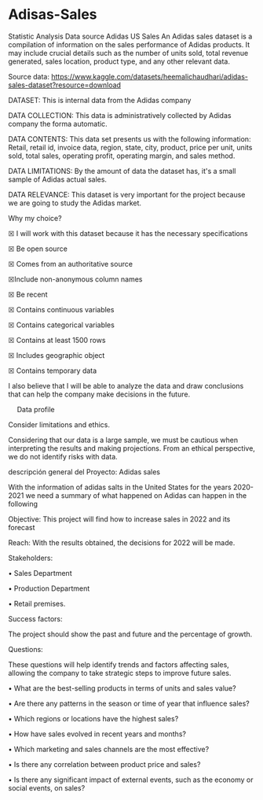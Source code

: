 # Adisas-Sales
 Statistic Analysis
Data source
Adidas US Sales 
An Adidas sales dataset is a compilation of information on the sales performance of Adidas products. It may include crucial details such as the number of units sold, total revenue generated, sales location, product type, and any other relevant data.

Source data: https://www.kaggle.com/datasets/heemalichaudhari/adidas-sales-dataset?resource=download




DATASET: This is internal data from the Adidas company

DATA COLLECTION: This data is administratively collected by Adidas company the forma automatic.

DATA CONTENTS: This data set presents us with the following information: Retail, retail id, invoice data, region, state, city, product, price per unit, units sold, total sales, operating profit, operating margin, and sales method.

DATA LIMITATIONS: By the amount of data the dataset has, it's a small sample of Adidas actual sales.

DATA RELEVANCE: This dataset is very important for the project because we are going to study the Adidas market.




Why my choice?

☒ I will work with this dataset because it has the necessary specifications

☒ Be open source

☒ Comes from an authoritative source 

☒Include non-anonymous column names 

☒ Be recent 

☒ Contains continuous variables 

☒ Contains categorical variables 

☒ Contains at least 1500 rows 

☒ Includes geographic object 

☒ Contains temporary data 

I also believe that I will be able to analyze the data and draw conclusions that can help the company make decisions in the future.



 
Data profile
 
Consider limitations and ethics.

Considering that our data is a large sample, we must be cautious when interpreting the results and making projections. From an ethical perspective, we do not identify risks with data.


descripción general del Proyecto: Adidas sales

With the information of adidas salts in the United States for the years 2020-2021 we need a summary of what happened on Adidas can happen in the following 





Objective: This project will find how to increase sales in 2022 and its forecast

Reach: With the results obtained, the decisions for 2022 will be made.





Stakeholders:

•	Sales Department

•	Production Department

•	Retail premises.

Success factors:

The project should show the past and future and the percentage of growth.





Questions: 

These questions will help identify trends and factors affecting sales, allowing the company to take strategic steps to improve future sales.

•	What are the best-selling products in terms of units and sales value?

•	Are there any patterns in the season or time of year that influence sales?

•	Which regions or locations have the highest sales?

•	How have sales evolved in recent years and months?

•	Which marketing and sales channels are the most effective?

•	Is there any correlation between product price and sales?

•	Is there any significant impact of external events, such as the economy or social events, on sales?

